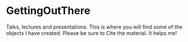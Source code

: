 # GettingOutThere
Talks, lectures and presentations.
This is where you will find some of the objects I have created. Please be sure to Cite the material.  It helps me!

